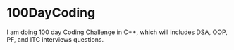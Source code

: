 # 100DayCoding
I am doing 100 day Coding Challenge in C++, which will includes DSA, OOP, PF, and ITC interviews questions.

